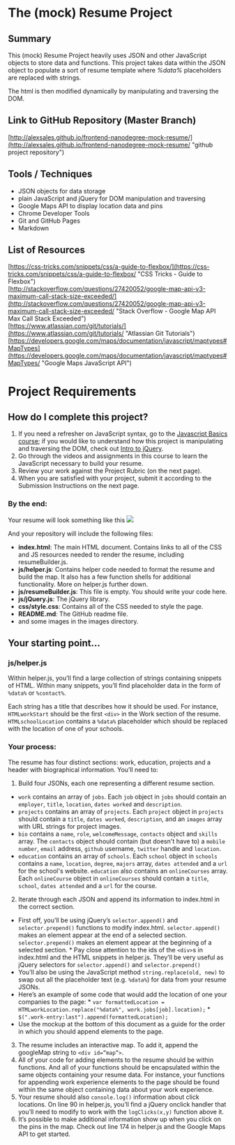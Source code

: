 

# The (mock) Resume Project

## Summary
This (mock) Resume Project heavily uses JSON and other JavaScript objects to store data and functions. This project takes data within the JSON object to populate a sort of resume template where _%data%_ placeholders are replaced with strings.

The html is then modified dynamically by manipulating and traversing the DOM.

## Link to GitHub Repository (Master Branch)
[http://alexsales.github.io/frontend-nanodegree-mock-resume/](http://alexsales.github.io/frontend-nanodegree-mock-resume/ "github project repository")

## Tools / Techniques

- JSON objects for data storage
- plain JavaScript and jQuery for DOM manipulation and traversing
- Google Maps API to display location data and pins
- Chrome Developer Tools
- Git and GitHub Pages
- Markdown

## List of Resources

[https://css-tricks.com/snippets/css/a-guide-to-flexbox/](https://css-tricks.com/snippets/css/a-guide-to-flexbox/ "CSS Tricks - Guide to Flexbox")  
[http://stackoverflow.com/questions/27420052/google-map-api-v3-maximum-call-stack-size-exceeded/](http://stackoverflow.com/questions/27420052/google-map-api-v3-maximum-call-stack-size-exceeded/ "Stack Overflow - Google Map API Max Call Stack Exceeded")  
[https://www.atlassian.com/git/tutorials/](https://www.atlassian.com/git/tutorials/ "Atlassian Git Tutorials")  
[https://developers.google.com/maps/documentation/javascript/maptypes#MapTypes](https://developers.google.com/maps/documentation/javascript/maptypes#MapTypes/ "Google Maps JavaScript API")  

# Project Requirements

## How do I complete this project?

1. If you need a refresher on JavaScript syntax, go to the [Javascript Basics course](https://www.udacity.com/course/viewer#!/c-ud804-nd); if you would like to understand how this project is manipulating and traversing the DOM, check out [Intro to jQuery](https://www.udacity.com/course/ud245-nd).
2. Go through the videos and assignments in this course to learn the JavaScript necessary to build your resume.
3. Review your work against the Project Rubric (on the next page).
4. When you are satisfied with your project, submit it according to the Submission Instructions on the next page.

### By the end:
Your resume will look something like this
![](http://i.imgur.com/pWU1Xbl.png)

And your repository will include the following files:

* **index.html**: The main HTML document. Contains links to all of the CSS and JS resources needed to render the resume, including resumeBuilder.js.
* **js/helper.js**: Contains helper code needed to format the resume and build the map. It also has a few function shells for additional functionality. More on helper.js further down.
* **js/resumeBuilder.js**: This file is empty. You should write your code here.
* **js/jQuery.js**: The jQuery library.
* **css/style.css**: Contains all of the CSS needed to style the page.
* **README.md**: 
The GitHub readme file.
* and some images in the images directory.

## Your starting point...

### js/helper.js
Within helper.js, you’ll find a large collection of strings containing snippets of HTML. Within many snippets, you’ll find placeholder data in the form of `%data%` or `%contact%`.

Each string has a title that describes how it should be used. For instance, `HTMLworkStart` should be the first `<div>` in the Work section of the resume. `HTMLschoolLocation` contains a `%data%` placeholder which should be replaced with the location of one of your schools.

### Your process:
The resume has four distinct sections: work, education, projects and a header with biographical information. You’ll need to:

1. Build four JSONs, each one representing a different resume section.
 * `work` contains an array of `jobs`. Each `job` object in `jobs` should contain an `employer`, `title`, `location`, `dates worked` and `description`.
 * `projects` contains an array of `projects`. Each `project` object in `projects` should contain a `title`, `dates worked`, `description`, and an `images` array with URL strings for project images.
 * `bio` contains a `name`, `role`, `welcomeMessage`, `contacts` object and `skills` array. The `contacts` object should contain (but doesn't have to) a `mobile number`, `email` address, `github` username, `twitter` handle and `location`.
 * `education` contains an array of `schools`. Each `school` object in `schools` contains a `name`, `location`, `degree`, `majors` array, `dates attended` and a `url` for the school's website. `education` also contains an `onlineCourses` array. Each `onlineCourse` object in `onlineCourses` should contain a `title`, `school`, `dates attended` and a `url` for the course.
2. Iterate through each JSON and append its information to index.html in the correct section.
 * First off, you’ll be using jQuery’s `selector.append()` and `selector.prepend()` functions to modify index.html. `selector.append()` makes an element appear at the end of a selected section. `selector.prepend()` makes an element appear at the beginning of a selected section.
		* Pay close attention to the ids of the `<div>`s in index.html and the HTML snippets in helper.js. They’ll be very useful as jQuery selectors for `selector.append()` and `selector.prepend()`
 * You’ll also be using the JavaScript method `string.replace(old, new)` to swap out all the placeholder text (e.g. `%data%`) for data from your resume JSONs.
 * Here’s an example of some code that would add the location of one your companies to the page:
		* `var formattedLocation = HTMLworkLocation.replace("%data%", work.jobs[job].location);`
		* `$(".work-entry:last").append(formattedLocation);`
 * Use the mockup at the bottom of this document as a guide for the order in which you should append elements to the page.
3. The resume includes an interactive map. To add it, append the googleMap string to `<div id=”map”>`.
4. All of your code for adding elements to the resume should be within functions. And all of your functions should be encapsulated within the same objects containing your resume data. For instance, your functions for appending work experience elements to the page should be found within the same object containing data about your work experience.
5. Your resume should also `console.log()` information about click locations. On line 90 in helper.js, you’ll find a jQuery onclick handler that you’ll need to modify to work with the `logClicks(x,y)` function above it.
6. It’s possible to make additional information show up when you click on the pins in the map. Check out line 174 in helper.js and the Google Maps API to get started.